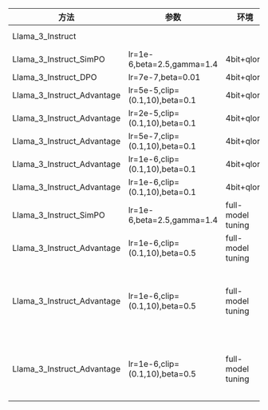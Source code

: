 | 方法                       | 参数                           | 环境              | AE                 | 其他                                                         |
| -------------------------- | ------------------------------ | ----------------- | ------------------ | ------------------------------------------------------------ |
| Llama_3_Instruct           |                                |                   | 23.612315446751428 | Baseline model                                               |
| Llama_3_Instruct_SimPO     | lr=1e-6,beta=2.5,gamma=1.4     | 4bit+qlora        | 25.41084106261214  |                                                              |
| Llama_3_Instruct_DPO       | lr=7e-7,beta=0.01              | 4bit+qlora        | 26.419540014582182 |                                                              |
| Llama_3_Instruct_Advantage | lr=5e-5,clip=(0.1,10),beta=0.1 | 4bit+qlora        | 29.769265469540862 |                                                              |
| Llama_3_Instruct_Advantage | lr=2e-5,clip=(0.1,10),beta=0.1 | 4bit+qlora        | 26.996870339970197 |                                                              |
| Llama_3_Instruct_Advantage | lr=5e-7,clip=(0.1,10),beta=0.1 | 4bit+qlora        | 24.03136057299481  |                                                              |
| Llama_3_Instruct_Advantage | lr=1e-6,clip=(0.1,10),beta=0.1 | 4bit+qlora        | 23.92216096858983  | no kl term 2                                                 |
| Llama_3_Instruct_Advantage | lr=1e-6,clip=(0.1,10),beta=0.1 | 4bit+qlora        | 22.897629480986676 | no term 2                                                    |
| Llama_3_Instruct_SimPO     | lr=1e-6,beta=2.5,gamma=1.4     | full-model tuning | 21.646261020771906 |                                                              |
| Llama_3_Instruct_Advantage | lr=1e-6,clip=(0.1,10),beta=0.5 | full-model tuning | 24.525927766086888 | no kl term 2                                                 |
| Llama_3_Instruct_Advantage | lr=1e-6,clip=(0.1,10),beta=0.5 | full-model tuning | 24.360321504188484 | no kl term 2, checkpoint 500(grad norm is 0 for the first time) |
| Llama_3_Instruct_Advantage | lr=1e-6,clip=(0.1,10),beta=0.5 | full-model tuning | 23.26922710174135  | no term 2, checkpoint 300(grad norm is 0 for the first time) |

